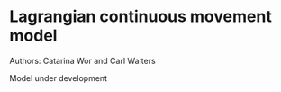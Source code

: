 # Lagrangian continuous movement model

Authors: Catarina Wor and Carl Walters

Model under development
